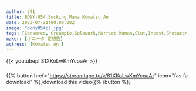 ```yaml
---
author: j91
title: BONY-054 Sucking Mama Komatsu An
date: 2023-07-21T00:00:00Z
image: "bony054pl.jpg"
tags: [Censored, Creampie,Solowork,Married Woman,Slut,Incest,Shotacon	]
maker: [ボニータ-妄想族]
actress: [Komatsu An ]
---
```



{{< youtubepl 81XKoLwKmYcoaAr >}}
###

{{% button href="https://streamtape.to/v/81XKoLwKmYcoaAr" icon="fas fa-download" %}}download this video{{% /button %}}
